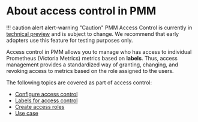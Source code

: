 # About access control in PMM

!!! caution alert alert-warning "Caution"
    PMM Access Control is currently in [technical preview](../../../reference/glossary.md#technical-preview) and is subject to change. We recommend that early adopters use this feature for testing purposes only.


Access control in PMM allows you to manage who has access to individual Prometheus (Victoria Metrics)  metrics based on **labels**. Thus, access management provides a standardized way of granting, changing, and revoking access to metrics based on the role assigned to the users.

The following topics are covered as part of access control:

- [Configure access control](config_access_cntrl.md)
- [Labels for access control](labels.md)
- [Create access roles](create_roles.md)
- [Use case](usecase.md)